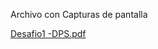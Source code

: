 Archivo con Capturas de pantalla

[Desafio1 -DPS.pdf](https://github.com/user-attachments/files/16405815/Desafio1.-DPS.pdf)
